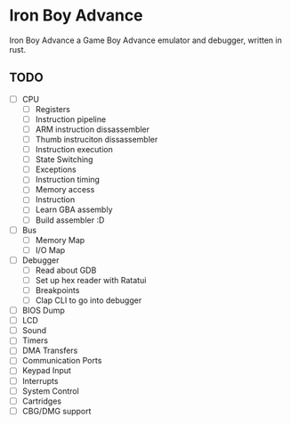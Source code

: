 # Iron Boy Advance

Iron Boy Advance a Game Boy Advance emulator and debugger, written in rust.

## TODO

- [ ] CPU
  - [ ] Registers
  - [ ] Instruction pipeline
  - [ ] ARM instruction dissassembler
  - [ ] Thumb instruciton dissassembler
  - [ ] Instruction execution
  - [ ] State Switching
  - [ ] Exceptions
  - [ ] Instruction timing
  - [ ] Memory access
  - [ ] Instruction
  - [ ] Learn GBA assembly
  - [ ] Build assembler :D
- [ ] Bus
  - [ ] Memory Map
  - [ ] I/O Map
- [ ] Debugger
  - [ ] Read about GDB
  - [ ] Set up hex reader with Ratatui
  - [ ] Breakpoints
  - [ ] Clap CLI to go into debugger
- [ ] BIOS Dump
- [ ] LCD
- [ ] Sound
- [ ] Timers
- [ ] DMA Transfers
- [ ] Communication Ports
- [ ] Keypad Input
- [ ] Interrupts
- [ ] System Control
- [ ] Cartridges
- [ ] CBG/DMG support
